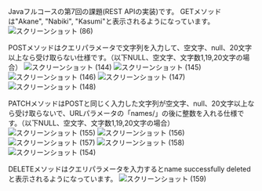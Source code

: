 Javaフルコースの第7回の課題(REST APIの実装)です。
GETメソッドは"Akane", "Nabiki", "Kasumi"と表示されるようになっています。![スクリーンショット (86)](https://user-images.githubusercontent.com/111167638/200169353-12beefcc-79f6-4171-94c0-faba2ce585d7.png)

POSTメソッドはクエリパラメータで文字列を入力して、空文字、null、20文字以上なら受け取らない仕様です。（以下NULL、空文字、文字数1,19,20文字の場合）
![スクリーンショット (144)](https://user-images.githubusercontent.com/111167638/208240312-4904ce6e-73a4-4c6a-bd36-016d98680908.png)
![スクリーンショット (145)](https://user-images.githubusercontent.com/111167638/208240314-0cf57e35-37c3-4a99-a7ed-079d9e25c3c1.png)
![スクリーンショット (146)](https://user-images.githubusercontent.com/111167638/208240316-7172c2eb-7f98-4d57-8bb3-db6ac611ebca.png)
![スクリーンショット (147)](https://user-images.githubusercontent.com/111167638/208240317-4f70b07c-2d5a-4bd9-848b-33d19cd9d80d.png)
![スクリーンショット (148)](https://user-images.githubusercontent.com/111167638/208240319-f9c809b1-364f-4cfb-88c9-29e78d52738f.png)



PATCHメソッドはPOSTと同じく入力した文字列が空文字、null、20文字以上なら受け取らないで、URLパラメータの「names/」の後に整数を入れる仕様です。（以下NULL、空文字、文字数1,19,20文字の場合）
![スクリーンショット (155)](https://user-images.githubusercontent.com/111167638/208240702-148d88a4-39da-4258-abb5-c6674656b239.png)
![スクリーンショット (156)](https://user-images.githubusercontent.com/111167638/208240705-09a18b8f-13c5-4cab-acf7-f84eeaf48502.png)
![スクリーンショット (157)](https://user-images.githubusercontent.com/111167638/208240708-5605a5af-529d-4fbc-8066-644ab7238c23.png)
![スクリーンショット (158)](https://user-images.githubusercontent.com/111167638/208240710-3dec349e-568a-4ea0-918b-781737f30a3d.png)
![スクリーンショット (154)](https://user-images.githubusercontent.com/111167638/208240712-bf9edbf8-f0cc-4430-a449-05407f6ae460.png)



DELETEメソッドはクエリパラメータを入力するとname successfully deletedと表示されるようになっています。
![スクリーンショット (159)](https://user-images.githubusercontent.com/111167638/208240733-0e68647d-8816-4c87-b230-14c5a38862a8.png)
